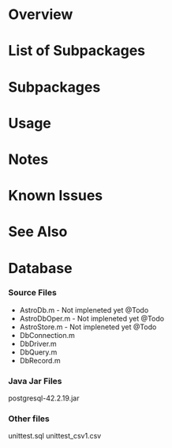 # Overview


# List of Subpackages


# Subpackages
             

# Usage


# Notes


# Known Issues


# See Also



# Database

### Source Files

- AstroDb.m - Not impleneted yet @Todo
- AstroDbOper.m - Not impleneted yet @Todo
- AstroStore.m  - Not impleneted yet @Todo
- DbConnection.m
- DbDriver.m
- DbQuery.m
- DbRecord.m


### Java Jar Files
postgresql-42.2.19.jar

### Other files

unittest.sql
unittest_csv1.csv

